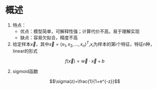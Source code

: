 

# 概述

1. 特点：
    - 优点：模型简单，可解释性强；计算代价不高，易于理解实现
    - 缺点：容易欠拟合，精度不高
2. 给定样本$\vec x$，其中$\vec x=(x_1,x_2,\dots,x_n)^T$,$x_i$为样本的第i个特征，特征n种，linear的形式

$$f(\vec x)=\vec w \cdot \vec x + b$$

2. sigmoid函数

$$\sigma(z)=\frac{1}{1+e^{-z}}$$

